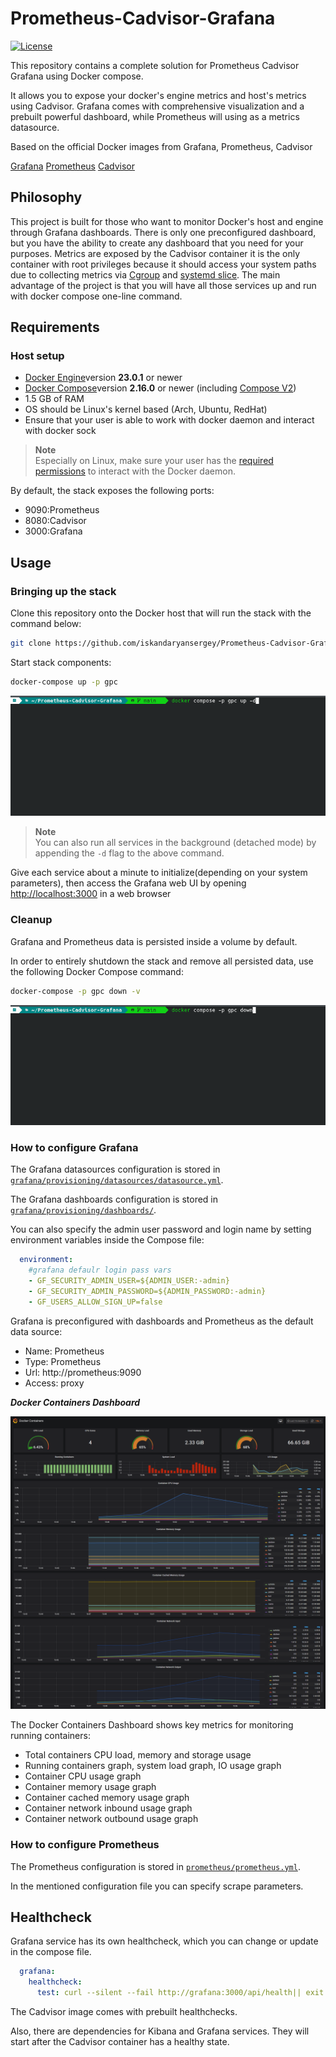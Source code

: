 # Prometheus-Cadvisor-Grafana

[![License](https://img.shields.io/github/license/iskandaryansergey/Prometheus-Cadvisor-Grafana)](LICENSE)

This repository contains a complete solution for Prometheus Cadvisor Grafana using Docker compose.

It allows you to expose your docker's engine metrics and host's metrics using Cadvisor. Grafana comes with comprehensive visualization and a prebuilt powerful dashboard, while Prometheus will using  as a metrics datasource.

Based on the official Docker images from Grafana, Prometheus, Cadvisor

[Grafana](https://github.com/grafana/grafana)
[Prometheus](https://github.com/prometheus/prometheus)
[Cadvisor](https://github.com/google/cadvisor)

## Philosophy

This project is built for those who want to monitor Docker's host and engine through Grafana dashboards. There is only one preconfigured dashboard, but you have the ability to create any dashboard that you need for your purposes. Metrics are exposed by the Cadvisor container it is the only container with root privileges because it should access your system paths due to collecting metrics via [Cgroup](https://man7.org/linux/man-pages/man7/cgroups.7.html) and [systemd slice](https://www.freedesktop.org/software/systemd/man/systemd.slice.html). The main advantage of the project is that you will have all those services up and run with docker compose one-line command.

## Requirements

### Host setup

* [Docker Engine](https://docs.docker.com/get-docker/)version **23.0.1** or newer
* [Docker Compose](https://docs.docker.com/compose/install/)version **2.16.0** or newer (including [Compose V2](https://docs.docker.com/compose/compose-v2/))
* 1.5 GB of RAM
* OS should be Linux's kernel based (Arch, Ubuntu, RedHat)
* Ensure that your user is able to work with docker daemon and interact with docker sock

> **Note**  
> Especially on Linux, make sure your user has the [required permissions](https://docs.docker.com/engine/install/linux-postinstall/) to interact with the Docker
> daemon. 

By default, the stack exposes the following ports:

* 9090:Prometheus
* 8080:Cadvisor
* 3000:Grafana

## Usage

### Bringing up the stack

Clone this repository onto the Docker host that will run the stack with the command below:

```sh
git clone https://github.com/iskandaryansergey/Prometheus-Cadvisor-Grafana.git
```

Start stack components:

```sh
docker-compose up -p gpc
```
![Animated demo](https://github.com/iskandaryansergey/Prometheus-Cadvisor-Grafana/blob/main/gif/up.gif)

> **Note**  
> You can also run all services in the background (detached mode) by appending the `-d` flag to the above command.

Give each service about a minute to initialize(depending on your system parameters), then access the Grafana web UI by opening <http://localhost:3000> in a web
browser

### Cleanup

Grafana and Prometheus data is persisted inside a volume by default.

In order to entirely shutdown the stack and remove all persisted data, use the following Docker Compose command:

```sh
docker-compose -p gpc down -v
```
![Animated demo](https://github.com/iskandaryansergey/Prometheus-Cadvisor-Grafana/blob/main/gif/remove.gif)


### How to configure Grafana

The Grafana datasources configuration is stored in [`grafana/provisioning/datasources/datasource.yml`](https://github.com/iskandaryansergey/Prometheus-Cadvisor-Grafana/blob/main/grafana/provisioning/datasources/datasource.yml).

The Grafana dashboards configuration is stored in [`grafana/provisioning/dashboards/`](https://github.com/iskandaryansergey/Prometheus-Cadvisor-Grafana/blob/main/grafana/provisioning/dashboards/).

You can also specify the admin  user password and login name by setting environment variables inside the Compose file:
``` yml
  environment:
    #grafana defaulr login pass vars
    - GF_SECURITY_ADMIN_USER=${ADMIN_USER:-admin}
    - GF_SECURITY_ADMIN_PASSWORD=${ADMIN_PASSWORD:-admin}
    - GF_USERS_ALLOW_SIGN_UP=false
```

Grafana is preconfigured with dashboards and Prometheus as the default data source:

* Name: Prometheus
* Type: Prometheus
* Url: http://prometheus:9090
* Access: proxy

***Docker Containers Dashboard***

![Containers](https://github.com/iskandaryansergey/Prometheus-Cadvisor-Grafana/blob/main/gif/Grafana_Docker_Containers.png)

The Docker Containers Dashboard shows key metrics for monitoring running containers:

* Total containers CPU load, memory and storage usage
* Running containers graph, system load graph, IO usage graph
* Container CPU usage graph
* Container memory usage graph
* Container cached memory usage graph
* Container network inbound usage graph
* Container network outbound usage graph

### How to configure Prometheus

The Prometheus configuration is stored in [`prometheus/prometheus.yml`](https://github.com/iskandaryansergey/Prometheus-Cadvisor-Grafana/blob/main/prometheus/prometheus.yml).

In the mentioned configuration file you can specify scrape parameters.

## Healthcheck

Grafana  service has its own healthcheck, which you can change or update in the compose file. 

``` yml
  grafana:
    healthcheck:
      test: curl --silent --fail http://grafana:3000/api/health|| exit 1

```

The Cadvisor image comes with prebuilt healthchecks.

Also, there are dependencies for Kibana and Grafana services. They will start after the Cadvisor container has a healthy state. 
